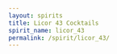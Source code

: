 ```yaml
---
layout: spirits
title: Licor 43 Cocktails
spirit_name: licor_43
permalink: /spirit/licor_43/
---
```

